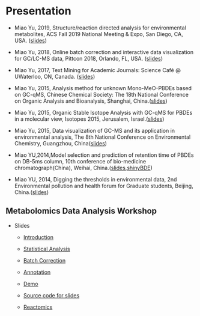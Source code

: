# Presentation

- Miao Yu, 2019, Structure/reaction directed analysis for environmental metabolites, ACS Fall 2019 National Meeting & Expo, San Diego, CA, USA. ([slides](http://yufree.github.io/presentation/srda/acs-MiaoYu.html))

- Miao Yu, 2018, Online batch correction and interactive data visualization for GC/LC-MS data, Pittcon 2018, Orlando, FL, USA. ([slides](https://docs.google.com/presentation/d/11nEtnaYR5KGE2uufv5sgw0Qw70G7ZAYd7AnCdMUKZa4/edit?usp=sharing))

- Miao Yu, 2017, Text Mining for Academic Journals: Science Café @ UWaterloo, ON, Canada. ([slides](https://yufree.github.io/presentation/textmining/textmining.html))

- Miao Yu, 2015, Analysis method for unknown Mono-MeO-PBDEs based on GC-qMS, Chinese Chemical Society: The 18th National Conference on Organic Analysis and Bioanalysis, Shanghai, China.([slides](http://yufree.github.io/presentation/fishingnet/fishingnet))

- Miao Yu, 2015, Organic Stable Isotope Analysis with GC-qMS for PBDEs in a molecular view, Isotopes 2015, Jerusalem, Israel.([slides](https://github.com/yufree/presentation/blob/gh-pages/isotope/isotope2015.pdf))

- Miao Yu, 2015, Data visualization of GC-MS and its application in environmental analysis, The 8th National Conference on Environmental Chemistry, Guangzhou, China([slides](http://yufree.github.io/presentation/GCMS/GCMS))

- Miao YU,2014,Model selection and prediction of retention time of PBDEs on DB-5ms column, 10th conference of bio-medicine chromatograph(China), Weihai, China.([slides](https://github.com/yufree/presentation/blob/gh-pages/BDEprediction/20140420weihai.pdf),[shinyBDE](https://github.com/yufree/shinyBDE))

- Miao YU, 2014, Digging the thresholds in environmental data, 2nd Environmental pollution and health forum for Graduate students, Beijing, China.([slides](http://yufree.github.io/presentation/threshold/threshold))

## Metabolomics Data Analysis Workshop

- Slides
        
    - [Introduction](http://yufree.github.io/presentation/metabolomics/introduction#1)
    - [Statistical Analysis](http://yufree.github.io/presentation/metabolomics/StatisticalAnalysis#1)
    - [Batch Correction](http://yufree.github.io/presentation/metabolomics/BatchCorrection#1)
    - [Annotation](http://yufree.github.io/presentation/metabolomics/Annotation#1) 
    - [Demo](http://yufree.github.io/presentation/metabolomics/demo#1) 
    - [Source code for slides](https://github.com/yufree/presentation/tree/gh-pages/metabolomics)
    
    - [Reactomics](http://yufree.github.io/presentation/reactomics/pres.html)
